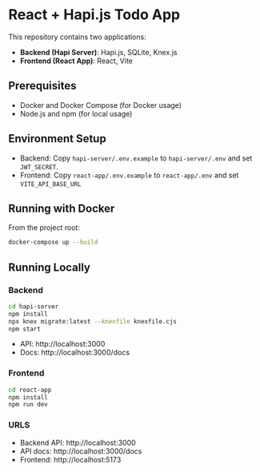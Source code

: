 # React +  Hapi.js Todo App

This repository contains two applications:

- **Backend (Hapi Server)**: Hapi.js, SQLite, Knex.js
- **Frontend (React App)**: React, Vite

## Prerequisites
- Docker and Docker Compose (for Docker usage)
- Node.js and npm (for local usage)

## Environment Setup
- Backend: Copy `hapi-server/.env.example` to `hapi-server/.env` and set `JWT_SECRET`.
- Frontend: Copy `react-app/.env.example` to `react-app/.env` and set `VITE_API_BASE_URL`

## Running with Docker
From the project root:
```bash
docker-compose up --build
```
## Running Locally
### Backend
```bash
cd hapi-server
npm install
npx knex migrate:latest --knexfile knexfile.cjs
npm start
```
- API:  http://localhost:3000
- Docs: http://localhost:3000/docs

### Frontend
```bash
cd react-app
npm install
npm run dev
```

### URLS

- Backend API: http://localhost:3000
- API docs:   http://localhost:3000/docs
- Frontend:   http://localhost:5173